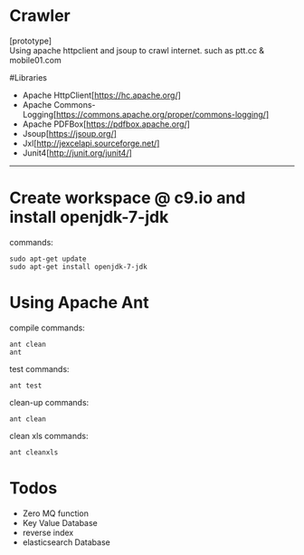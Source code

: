 # Crawler
  [prototype]  
    Using apache httpclient and jsoup to crawl internet. such as ptt.cc & mobile01.com

#Libraries

  - Apache HttpClient[https://hc.apache.org/]
  - Apache Commons-Logging[https://commons.apache.org/proper/commons-logging/]
  - Apache PDFBox[https://pdfbox.apache.org/]
  - Jsoup[https://jsoup.org/]
  - Jxl[http://jexcelapi.sourceforge.net/]
  - Junit4[http://junit.org/junit4/]

***
# Create workspace @ c9.io and install openjdk-7-jdk  
  commands:  
  
    sudo apt-get update  
    sudo apt-get install openjdk-7-jdk  

# Using Apache Ant

  compile commands:  
  
    ant clean  
    ant  

  test commands:  
    
    ant test  

  clean-up commands:  
    
    ant clean
    
  clean xls commands:  
    
    ant cleanxls
    

# Todos  
  - Zero MQ function
  - Key Value Database
  - reverse index
  - elasticsearch Database

